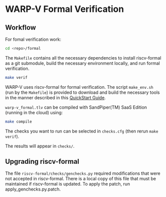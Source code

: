 
# WARP-V Formal Verification

## Workflow

For fomal verification work:

```sh
cd <repo>/formal
```

The `Makefile` contains all the necessary dependencies to install riscv-formal as a
git submodule, build the necessary environment locally, and run formal verification.

```sh
make verif
```

WARP-V uses riscv-formal for formal verification. The script `make_env.sh` (run by the `Makefile`) is provided to
download and build the necessary tools in the manner described in this <a href="https://github.com/cliffordwolf/riscv-formal/blob/master/docs/quickstart.md" target="_blank" atom_fix="_">QuickStart Guide</a>.

`warp-v_formal.tlv` can be compiled with SandPiper(TM) SaaS Edition (running in the cloud) using:

```sh
make compile
```

The checks you want to run can be selected in `checks.cfg` (then rerun `make verif`).

The results will appear in `checks/`.


## Upgrading riscv-formal

The file `riscv-formal/checks/genchecks.py` required modifications that were not accepted in riscv-formal.
There is a local copy of this file that must be maintained if riscv-formal is updated.
To apply the patch, run apply_genchecks.py.patch.
